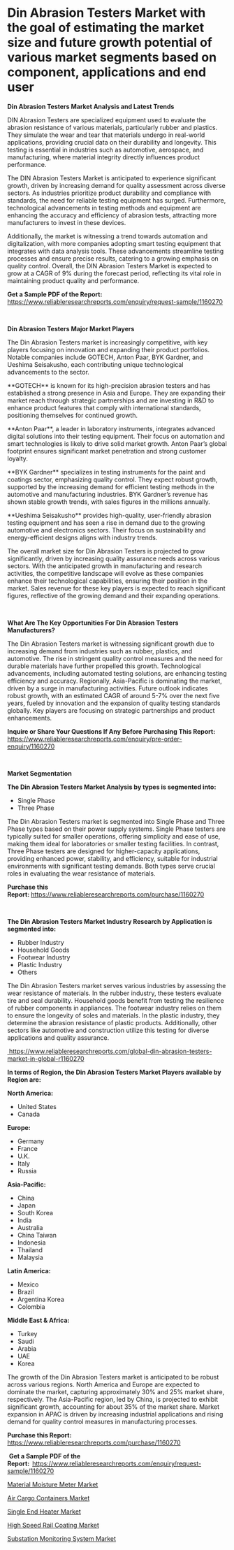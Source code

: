 <p><h1>Din Abrasion Testers Market with the goal of estimating the market size and future growth potential of various market segments based on component, applications and end user</h1></p><p><strong>Din Abrasion Testers Market Analysis and Latest Trends</strong></p>
<p><p>DIN Abrasion Testers are specialized equipment used to evaluate the abrasion resistance of various materials, particularly rubber and plastics. They simulate the wear and tear that materials undergo in real-world applications, providing crucial data on their durability and longevity. This testing is essential in industries such as automotive, aerospace, and manufacturing, where material integrity directly influences product performance.</p><p>The DIN Abrasion Testers Market is anticipated to experience significant growth, driven by increasing demand for quality assessment across diverse sectors. As industries prioritize product durability and compliance with standards, the need for reliable testing equipment has surged. Furthermore, technological advancements in testing methods and equipment are enhancing the accuracy and efficiency of abrasion tests, attracting more manufacturers to invest in these devices.</p><p>Additionally, the market is witnessing a trend towards automation and digitalization, with more companies adopting smart testing equipment that integrates with data analysis tools. These advancements streamline testing processes and ensure precise results, catering to a growing emphasis on quality control. Overall, the DIN Abrasion Testers Market is expected to grow at a CAGR of 9% during the forecast period, reflecting its vital role in maintaining product quality and performance.</p></p>
<p><strong>Get a Sample PDF of the Report:&nbsp;</strong> <a href="https://www.reliableresearchreports.com/enquiry/request-sample/1160270?utm_campaign=31&utm_medium=2&utm_source=Github&utm_content=ia&utm_term=18102024&utm_id=din-abrasion-testers">https://www.reliableresearchreports.com/enquiry/request-sample/1160270</a></p>
<p>&nbsp;</p>
<p><strong>Din Abrasion Testers Major Market Players</strong></p>
<p><p>The Din Abrasion Testers market is increasingly competitive, with key players focusing on innovation and expanding their product portfolios. Notable companies include GOTECH, Anton Paar, BYK Gardner, and Ueshima Seisakusho, each contributing unique technological advancements to the sector.</p><p>**GOTECH** is known for its high-precision abrasion testers and has established a strong presence in Asia and Europe. They are expanding their market reach through strategic partnerships and are investing in R&D to enhance product features that comply with international standards, positioning themselves for continued growth.</p><p>**Anton Paar**, a leader in laboratory instruments, integrates advanced digital solutions into their testing equipment. Their focus on automation and smart technologies is likely to drive solid market growth. Anton Paar’s global footprint ensures significant market penetration and strong customer loyalty.</p><p>**BYK Gardner** specializes in testing instruments for the paint and coatings sector, emphasizing quality control. They expect robust growth, supported by the increasing demand for efficient testing methods in the automotive and manufacturing industries. BYK Gardner’s revenue has shown stable growth trends, with sales figures in the millions annually.</p><p>**Ueshima Seisakusho** provides high-quality, user-friendly abrasion testing equipment and has seen a rise in demand due to the growing automotive and electronics sectors. Their focus on sustainability and energy-efficient designs aligns with industry trends.</p><p>The overall market size for Din Abrasion Testers is projected to grow significantly, driven by increasing quality assurance needs across various sectors. With the anticipated growth in manufacturing and research activities, the competitive landscape will evolve as these companies enhance their technological capabilities, ensuring their position in the market. Sales revenue for these key players is expected to reach significant figures, reflective of the growing demand and their expanding operations.</p></p>
<p>&nbsp;</p>
<p><strong>What Are The Key Opportunities For Din Abrasion Testers Manufacturers?</strong></p>
<p><p>The Din Abrasion Testers market is witnessing significant growth due to increasing demand from industries such as rubber, plastics, and automotive. The rise in stringent quality control measures and the need for durable materials have further propelled this growth. Technological advancements, including automated testing solutions, are enhancing testing efficiency and accuracy. Regionally, Asia-Pacific is dominating the market, driven by a surge in manufacturing activities. Future outlook indicates robust growth, with an estimated CAGR of around 5-7% over the next five years, fueled by innovation and the expansion of quality testing standards globally. Key players are focusing on strategic partnerships and product enhancements.</p></p>
<p><strong>Inquire or Share Your Questions If Any Before Purchasing This Report:</strong> <a href="https://www.reliableresearchreports.com/enquiry/pre-order-enquiry/1160270?utm_campaign=31&utm_medium=2&utm_source=Github&utm_content=ia&utm_term=18102024&utm_id=din-abrasion-testers">https://www.reliableresearchreports.com/enquiry/pre-order-enquiry/1160270</a></p>
<p>&nbsp;</p>
<p><strong>Market Segmentation</strong></p>
<p><strong>The Din Abrasion Testers Market Analysis by types is segmented into:</strong></p>
<p><ul><li>Single Phase</li><li>Three Phase</li></ul></p>
<p><p>The Din Abrasion Testers market is segmented into Single Phase and Three Phase types based on their power supply systems. Single Phase testers are typically suited for smaller operations, offering simplicity and ease of use, making them ideal for laboratories or smaller testing facilities. In contrast, Three Phase testers are designed for higher-capacity applications, providing enhanced power, stability, and efficiency, suitable for industrial environments with significant testing demands. Both types serve crucial roles in evaluating the wear resistance of materials.</p></p>
<p><strong>Purchase this Report:&nbsp;</strong><a href="https://www.reliableresearchreports.com/purchase/1160270?utm_campaign=31&utm_medium=2&utm_source=Github&utm_content=ia&utm_term=18102024&utm_id=din-abrasion-testers">https://www.reliableresearchreports.com/purchase/1160270</a></p>
<p>&nbsp;</p>
<p><strong>The Din Abrasion Testers Market Industry Research by Application is segmented into:</strong></p>
<p><ul><li>Rubber Industry</li><li>Household Goods</li><li>Footwear Industry</li><li>Plastic Industry</li><li>Others</li></ul></p>
<p><p>The Din Abrasion Testers market serves various industries by assessing the wear resistance of materials. In the rubber industry, these testers evaluate tire and seal durability. Household goods benefit from testing the resilience of rubber components in appliances. The footwear industry relies on them to ensure the longevity of soles and materials. In the plastic industry, they determine the abrasion resistance of plastic products. Additionally, other sectors like automotive and construction utilize this testing for diverse applications and quality assurance.</p></p>
<p><a href="https://www.reliableresearchreports.com/global-din-abrasion-testers-market-in-global-r1160270?utm_campaign=31&utm_medium=2&utm_source=Github&utm_content=ia&utm_term=18102024&utm_id=din-abrasion-testers">&nbsp;https://www.reliableresearchreports.com/global-din-abrasion-testers-market-in-global-r1160270</a></p>
<p><strong>In terms of Region, the Din Abrasion Testers Market Players available by Region are:</strong></p>
<p>
    <p> <strong> North America: </strong>
        <ul>
            <li>United States</li>
            <li>Canada</li>
        </ul>
        </p> 
    <p> <strong> Europe: </strong>
        <ul>
            <li>Germany</li>
            <li>France</li>
            <li>U.K.</li>
            <li>Italy</li>
            <li>Russia</li>
        </ul>
        </p> 
    <p> <strong> Asia-Pacific: </strong>
        <ul>
            <li>China</li>
            <li>Japan</li>
            <li>South Korea</li>
            <li>India</li>
            <li>Australia</li>
            <li>China Taiwan</li>
            <li>Indonesia</li>
            <li>Thailand</li>
            <li>Malaysia</li>
        </ul>
        </p> 
    <p> <strong> Latin America: </strong>
        <ul>
            <li>Mexico</li>
            <li>Brazil</li>
            <li>Argentina Korea</li>
            <li>Colombia</li>
        </ul>
        </p> 
    <p> <strong> Middle East & Africa: </strong>
        <ul>
            <li>Turkey</li>
            <li>Saudi</li>
            <li>Arabia</li>
            <li>UAE</li>
            <li>Korea</li>
        </ul>
    </p>
    </p>
<p><p>The growth of the Din Abrasion Testers market is anticipated to be robust across various regions. North America and Europe are expected to dominate the market, capturing approximately 30% and 25% market share, respectively. The Asia-Pacific region, led by China, is projected to exhibit significant growth, accounting for about 35% of the market share. Market expansion in APAC is driven by increasing industrial applications and rising demand for quality control measures in manufacturing processes.</p></p>
<p><strong>Purchase this Report: </strong><a href="https://www.reliableresearchreports.com/purchase/1160270?utm_campaign=31&utm_medium=2&utm_source=Github&utm_content=ia&utm_term=18102024&utm_id=din-abrasion-testers">https://www.reliableresearchreports.com/purchase/1160270</a></p>
<p>&nbsp;<strong>Get a Sample PDF of the Report:&nbsp;&nbsp;</strong><a href="https://www.reliableresearchreports.com/enquiry/request-sample/1160270?utm_campaign=31&utm_medium=2&utm_source=Github&utm_content=ia&utm_term=18102024&utm_id=din-abrasion-testers">https://www.reliableresearchreports.com/enquiry/request-sample/1160270</a></p>
<p><strong></strong></p>
<p><p><a href="https://issuu.com/reportprime-2/docs/material-moisture-meter-market-size_3efc2a7f273ede?utm_campaign=31&utm_medium=2&utm_source=Github&utm_content=ia&utm_term=18102024&utm_id=din-abrasion-testers">Material Moisture Meter Market</a></p><p><a href="https://www.linkedin.com/pulse/air-cargo-containers-market-segmentation-applications-types-qutde?utm_campaign=31&utm_medium=2&utm_source=Github&utm_content=ia&utm_term=18102024&utm_id=din-abrasion-testers">Air Cargo Containers Market</a></p><p><a href="https://github.com/cristy9x9bur/Market-Research-Report-List-1/blob/main/single-end-heater-market.md?utm_campaign=31&utm_medium=2&utm_source=Github&utm_content=ia&utm_term=18102024&utm_id=din-abrasion-testers">Single End Heater Market</a></p><p><a href="https://github.com/MonroeBullock54/Market-Research-Report-List-1/blob/main/high-speed-rail-coating-market.md?utm_campaign=31&utm_medium=2&utm_source=Github&utm_content=ia&utm_term=18102024&utm_id=din-abrasion-testers">High Speed Rail Coating Market</a></p><p><a href="https://www.linkedin.com/pulse/emerging-trends-substation-monitoring-system-market-s30ve?utm_campaign=31&utm_medium=2&utm_source=Github&utm_content=ia&utm_term=18102024&utm_id=din-abrasion-testers">Substation Monitoring System Market</a></p></p>